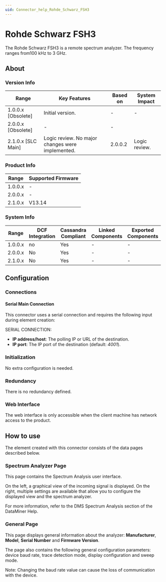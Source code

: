 ```yaml
---
uid: Connector_help_Rohde_Schwarz_FSH3
---
```


# Rohde Schwarz FSH3

The Rohde Schwarz FSH3 is a remote spectrum analyzer. The frequency ranges from100 kHz to 3 GHz.

## About

### Version Info

| Range              | Key Features                                     | Based on | System Impact |
|--------------------|--------------------------------------------------|----------|---------------|
| 1.0.0.x [Obsolete] | Initial version.                                 | -        | -             |
| 2.0.0.x [Obsolete] | -                                                | -        |               |
| 2.1.0.x [SLC Main] | Logic review. No major changes were implemented. | 2.0.0.2  | Logic review. |

### Product Info

| Range     | Supported Firmware     |
|-----------|------------------------|
| 1.0.0.x   | -                      |
| 2.0.0.x   | -                      |
| 2.1.0.x   | V13.14                 |

### System Info

| Range     | DCF Integration     | Cassandra Compliant     | Linked Components     | Exported Components     |
|-----------|---------------------|-------------------------|-----------------------|-------------------------|
| 1.0.0.x   | no                  | Yes                     | -                     | -                       |
| 2.0.0.x   | No                  | Yes                     | -                     | -                       |
| 2.1.0.x   | No                  | Yes                     | -                     | -                       |

## Configuration

### Connections

#### Serial Main Connection

This connector uses a serial connection and requires the following input during element creation:

SERIAL CONNECTION:

- **IP address/host**: The polling IP or URL of the destination.
- **IP port**: The IP port of the destination (default: *4001*).

### Initialization

No extra configuration is needed.

### Redundancy

There is no redundancy defined.

### Web Interface

The web interface is only accessible when the client machine has network access to the product.

## How to use

The element created with this connector consists of the data pages described below.

### Spectrum Analyzer Page

This page contains the Spectrum Analysis user interface.

On the left, a graphical view of the incoming signal is displayed. On the right, multiple settings are available that allow you to configure the displayed view and the spectrum analyzer.

For more information, refer to the DMS Spectrum Analysis section of the DataMiner Help.

### General Page

This page displays general information about the analyzer: **Manufacturer**, **Model**, **Serial Number** and **Firmware Version**.

The page also contains the following general configuration parameters: device baud rate, trace detection mode, display configuration and sweep mode.

Note: Changing the baud rate value can cause the loss of communication with the device.
